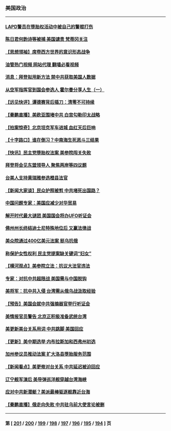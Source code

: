 ### 美国政治
---
#### [LAPD警员在堕胎权活动中被自己的警棍打伤](../../pages/ncid1078159/n13734013.md?05121245) 
#### [陈日君何韵诗等被捕 美国谴责 梵蒂冈关注](../../pages/ncid1078159/n13733849.md?05121245) 
#### [【思想领袖】席卷西方世界的意识形态战争](../../pages/ncid1078159/n13729056.md?05121245) 
#### [油管热门视频 网站代理 翻墙必看视频](http://209.222.30.114:81/youtube.html?05121245)
#### [消息：拜登拟用新方法 禁中共获取美国人数据](../../pages/ncid1078159/n13733783.md?05121245) 
#### [从空军指挥官到国会参选人 霍尔曼分享人生（一）](../../pages/ncid1078159/n13733831.md?05121245) 
#### [【远见快评】谭德赛背后插刀：清零不可持续](../../pages/ncid1078159/n13733778.md?05121245) 
#### [【秦鹏直播】美欧亚围堵中共 白宫勾勒印太战略](../../pages/ncid1078159/n13733764.md?05121245) 
#### [【拍案惊奇】北京坦克军车进城 血红天后巨响](../../pages/ncid1078159/n13733674.md?05121245) 
#### [【十字路口】谁在倒习？中南海生死恶斗三结果](../../pages/ncid1078159/n13733678.md?05121245) 
#### [【快讯】民主党堕胎权法案 美参院闯关失败](../../pages/ncid1078159/n13733698.md?05121245) 
#### [拜登将会见东盟领导人 聚焦两岸等四议题](../../pages/ncid1078159/n13733647.md?05121245) 
#### [台美人支持黄瑞雅参选橙县法官](../../pages/ncid1078159/n13733683.md?05121245) 
#### [【新闻大家谈】民众护照被剪 中共堵死出国路？](../../pages/ncid1078159/n13733670.md?05121245) 
#### [中国问题专家：美国应减少对华贸易](../../pages/ncid1078159/n13733444.md?05121245) 
#### [解开时代最大谜团 美国国会将办UFO听证会](../../pages/ncid1078159/n13733581.md?05121245) 
#### [佛州州长终结迪士尼特殊地位后 又赢法律战](../../pages/ncid1078159/n13733406.md?05121245) 
#### [美众院通过400亿美元法案 挺乌抗俄](../../pages/ncid1078159/n13733212.md?05121245) 
#### [称保护女性权利 民主党提案缺关键词“妇女”](../../pages/ncid1078159/n13732497.md?05121245) 
#### [【横河观点】美参院立法：抗议大法官违法](../../pages/ncid1078159/n13732500.md?05121245) 
#### [专家：对抗中共超限战 美国需与中国脱钩](../../pages/ncid1078159/n13732800.md?05121245) 
#### [美将军：抗中共入侵 台湾需从俄乌战汲取经验](../../pages/ncid1078159/n13732860.md?05121245) 
#### [【预告】美国会就中共强摘器官举行听证会](../../pages/ncid1078159/n13732843.md?05121245) 
#### [美情报官员警告 北京正积极准备武统台湾](../../pages/ncid1078159/n13732763.md?05121245) 
#### [美更新美台关系用词 中共跳脚 美国回应](../../pages/ncid1078159/n13732638.md?05121245) 
#### [【更新】美中期选举 内布拉斯加和西弗州初选](../../pages/ncid1078159/n13732713.md?05121245) 
#### [加州参议员推动法案 扩大洛县堕胎服务范围](../../pages/ncid1078159/n13732736.md?05121245) 
#### [【新闻看点】美更修对台关系 中共延迟被迫回应](../../pages/ncid1078159/n13732496.md?05121245) 
#### [辽宁舰军演后 美导弹巡洋舰穿越台湾海峡](../../pages/ncid1078159/n13732460.md?05121245) 
#### [应对中共新潜艇？美派最棒驱逐舰靠近台海](../../pages/ncid1078159/n13732480.md?05121245) 
#### [【秦鹏直播】俄走向失败 中共驻乌前大使言论被删](../../pages/ncid1078159/n13732487.md?05121245) 

---
#### 第 [ [201](./201.md?05121245) / [200](./200.md?05121245) / [199](./199.md?05121245) / [198](./198.md?05121245) / [197](./197.md?05121245) / [196](./196.md?05121245) / [195](./195.md?05121245) / [194](./194.md?05121245) ] 页
